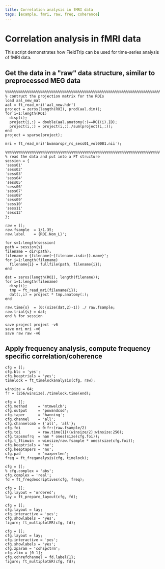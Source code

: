 ```yaml
---
title: Correlation analysis in fMRI data
tags: [example, fmri, raw, freq, coherence]
---
```


# Correlation analysis in fMRI data

This script demonstrates how FieldTrip can be used for time-series analysis of fMRI data.

## Get the data in a "raw" data structure, similar to preprocessed MEG data

    %%%%%%%%%%%%%%%%%%%%%%%%%%%%%%%%%%%%%%%%%%%%%%%%%%%%%%%%%%%%%%%%%%%%%%%%%%%%%%
    % contruct the projection matrix for the ROIs
    load aal_new_mat
    aal = ft_read_mri('aal_new.hdr')
    project = zeros(length(ROI), prod(aal.dim));
    for i=1:length(ROI)
      disp(i);
      project(i,:) = double(aal.anatomy(:)==ROI(i).ID);
      project(i,:) = project(i,:)./sum(project(i,:));
    end
    project = sparse(project);

    mri = ft_read_mri('bwamarspr_rs_sess01_vol0001.nii');

    %%%%%%%%%%%%%%%%%%%%%%%%%%%%%%%%%%%%%%%%%%%%%%%%%%%%%%%%%%%%%%%%%%%%%%%%%%%%%%
    % read the data and put into a FT structure
    session = {
    'sess01'
    'sess02'
    'sess03'
    'sess04'
    'sess05'
    'sess06'
    'sess07'
    'sess08'
    'sess09'
    'sess10'
    'sess11'
    'sess12'
    };

    raw = [];
    raw.fsample  = 1/1.35;
    raw.label    = {ROI.Nom_L}';

    for s=1:length(session)
    path = session{s}
    filename = dir(path);
    filename = {filename(~[filename.isdir]).name}';
    for i=1:length(filename)
      filename{i} = fullfile(path, filename{i});
    end

    dat = zeros(length(ROI), length(filename));
    for i=1:length(filename)
      disp(i);
      tmp = ft_read_mri(filename{i});
      dat(:,i) = project * tmp.anatomy(:);
    end

    raw.time{s}  = (0:(size(dat,2)-1)) ./ raw.fsample;
    raw.trial{s} = dat;
    end % for session

    save project project -v6
    save mri mri -v6
    save raw raw -v6

## Apply frequency analysis, compute frequency specific correlation/coherence

    cfg = [];
    cfg.blc = 'yes';
    cfg.keeptrials = 'yes';
    timelock = ft_timelockanalysis(cfg, raw);

    winsize = 64;
    fr = (256/winsize)./timelock.time(end);

    cfg = [];
    cfg.method     = 'mtmwelch';
    cfg.output     = 'powandcsd';
    cfg.taper      = 'hanning';
    cfg.channel    = 'all';
    cfg.channelcmb = {'all', 'all'};
    cfg.foi        = 0:fr:(raw.fsample/2)
    cfg.toi        = raw.time{1}((winsize/2):winsize:256);
    cfg.tapsmofrq  = nan * ones(size(cfg.foi));
    cfg.t_ftimwin  = winsize/raw.fsample * ones(size(cfg.foi));
    cfg.keeptrials = 'no';
    cfg.keeptapers = 'no';
    cfg.pad        = 'maxperlen';
    freq = ft_freqanalysis(cfg, timelock);

    cfg = [];
    % cfg.complex = 'abs';
    cfg.complex = 'real';
    fd = ft_freqdescriptives(cfg, freq);

    cfg = [];
    cfg.layout = 'ordered';
    lay = ft_prepare_layout(cfg, fd);

    cfg = [];
    cfg.layout = lay;
    cfg.interactive = 'yes';
    cfg.showlabels = 'yes';
    figure; ft_multiplotER(cfg, fd);

    cfg = [];
    cfg.layout = lay;
    cfg.interactive = 'yes';
    cfg.showlabels = 'yes';
    cfg.zparam = 'cohspctrm';
    cfg.zlim = [0 1];
    cfg.cohrefchannel = fd.label{1};
    figure; ft_multiplotER(cfg, fd);
